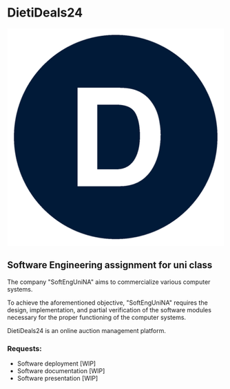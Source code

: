 # DietiDeals24

![dietideals-logo](./images/dietidealslogo.jpg)

## Software Engineering assignment for uni class

The company "SoftEngUniNA" aims to commercialize various computer systems.

To achieve the aforementioned objective, "SoftEngUniNA" requires the design, implementation, and partial verification of the software modules necessary for the proper functioning of the computer systems.

DietiDeals24 is an online auction management platform.


### Requests:
- Software deployment [WIP]
- Software documentation [WIP]
- Software presentation [WIP]

